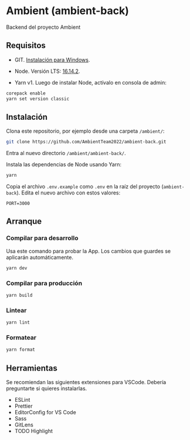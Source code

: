 # Ambient (ambient-back)

Backend del proyecto Ambient

## Requisitos

- GIT. [Instalación para Windows](https://git-scm.com/download/win).

- Node. Versión LTS: [16.14.2](https://nodejs.org/dist/v16.14.2/node-v16.14.2-x64.msi).

- Yarn v1. Luego de instalar Node, actívalo en consola de admin:

```bash
corepack enable
yarn set version classic
```

## Instalación

Clona este repositorio, por ejemplo desde una carpeta `/ambient/`:

```bash
git clone https://github.com/AmbientTeam2022/ambient-back.git
```

Entra al nuevo directorio `/ambient/ambient-back/`.

Instala las dependencias de Node usando Yarn:

```bash
yarn
```

Copia el archivo `.env.example` como `.env` en la raíz del proyecto (`ambient-back`). Edita el nuevo archivo con estos valores:

```
PORT=3000
```

## Arranque

### Compilar para desarrollo

Usa este comando para probar la App. Los cambios que guardes se aplicarán automáticamente.

```bash
yarn dev
```

### Compilar para producción

```bash
yarn build
```

### Lintear

```bash
yarn lint
```

### Formatear

```bash
yarn format
```

## Herramientas

Se recomiendan las siguientes extensiones para VSCode. Debería preguntarte si quieres instalarlas.

- ESLint
- Prettier
- EditorConfig for VS Code
- Sass
- GitLens
- TODO Highlight
